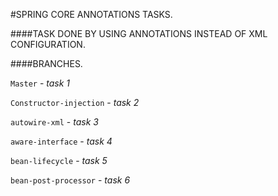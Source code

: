 #SPRING CORE ANNOTATIONS TASKS.

####TASK DONE BY USING ANNOTATIONS INSTEAD OF XML CONFIGURATION.

####BRANCHES.

`Master` - *task 1*

`Constructor-injection` - *task 2*

`autowire-xml` - *task 3*

`aware-interface` - *task 4*

`bean-lifecycle` - *task 5*

`bean-post-processor` - *task 6*
